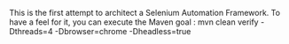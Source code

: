 This is the first attempt to architect a Selenium Automation Framework.
To have a feel for it, you can execute the Maven goal :
  mvn clean verify -Dthreads=4 -Dbrowser=chrome -Dheadless=true
